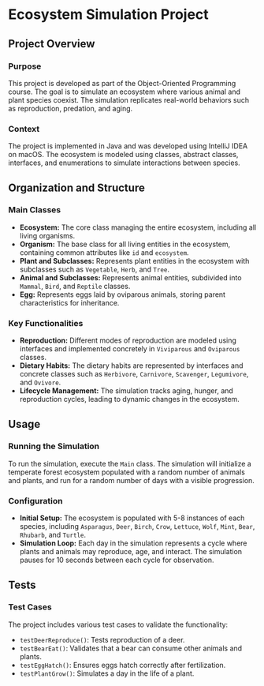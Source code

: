 # Ecosystem Simulation Project

## Project Overview

### Purpose
This project is developed as part of the Object-Oriented Programming course. The goal is to simulate an ecosystem where various animal and plant species coexist. The simulation replicates real-world behaviors such as reproduction, predation, and aging.

### Context
The project is implemented in Java and was developed using IntelliJ IDEA on macOS. The ecosystem is modeled using classes, abstract classes, interfaces, and enumerations to simulate interactions between species.

## Organization and Structure

### Main Classes
- **Ecosystem:** The core class managing the entire ecosystem, including all living organisms.
- **Organism:** The base class for all living entities in the ecosystem, containing common attributes like `id` and `ecosystem`.
- **Plant and Subclasses:** Represents plant entities in the ecosystem with subclasses such as `Vegetable`, `Herb`, and `Tree`.
- **Animal and Subclasses:** Represents animal entities, subdivided into `Mammal`, `Bird`, and `Reptile` classes.
- **Egg:** Represents eggs laid by oviparous animals, storing parent characteristics for inheritance.

### Key Functionalities
- **Reproduction:** Different modes of reproduction are modeled using interfaces and implemented concretely in `Viviparous` and `Oviparous` classes.
- **Dietary Habits:** The dietary habits are represented by interfaces and concrete classes such as `Herbivore`, `Carnivore`, `Scavenger`, `Legumivore`, and `Ovivore`.
- **Lifecycle Management:** The simulation tracks aging, hunger, and reproduction cycles, leading to dynamic changes in the ecosystem.

## Usage

### Running the Simulation
To run the simulation, execute the `Main` class. The simulation will initialize a temperate forest ecosystem populated with a random number of animals and plants, and run for a random number of days with a visible progression.

### Configuration
- **Initial Setup:** The ecosystem is populated with 5-8 instances of each species, including `Asparagus`, `Deer`, `Birch`, `Crow`, `Lettuce`, `Wolf`, `Mint`, `Bear`, `Rhubarb`, and `Turtle`.
- **Simulation Loop:** Each day in the simulation represents a cycle where plants and animals may reproduce, age, and interact. The simulation pauses for 10 seconds between each cycle for observation.

## Tests

### Test Cases
The project includes various test cases to validate the functionality:
- `testDeerReproduce()`: Tests reproduction of a deer.
- `testBearEat()`: Validates that a bear can consume other animals and plants.
- `testEggHatch()`: Ensures eggs hatch correctly after fertilization.
- `testPlantGrow()`: Simulates a day in the life of a plant.


